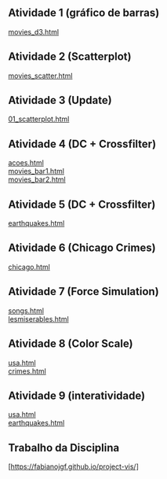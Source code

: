 ## Atividade 1 (gráfico de barras)
[movies_d3.html](d3_intro/movies_d3.html)<br>

## Atividade 2 (Scatterplot)
[movies_scatter.html](d3_scale/movies_scatter.html)<br>

## Atividade 3 (Update)
[01_scatterplot.html](d3_update/01_scatterplot.html)<br>

## Atividade 4 (DC + Crossfilter)
[acoes.html](d3_crossfilter/acoes.html)<br>
[movies_bar1.html](d3_crossfilter/movies_bar1.html)<br>
[movies_bar2.html](d3_crossfilter/movies_bar2.html)<br>

## Atividade 5 (DC + Crossfilter)
[earthquakes.html](d3_crossfilter_2/earthquakes.html)<br>

## Atividade 6 (Chicago Crimes)
[chicago.html](d3_chicago/chicago.html)<br>

## Atividade 7 (Force Simulation)
[songs.html](d3_networks_trees/songs.html)<br>
[lesmiserables.html](d3_networks_trees/lesmiserables.html)<br>

## Atividade 8 (Color Scale)
[usa.html](d3_color/usa.html)<br>
[crimes.html](d3_color/crimes.html)<br>

## Atividade 9 (interatividade)
[usa.html](d3_interactive/usa.html)<br>
[earthquakes.html](d3_interactive/earthquakes.html)<br>

## Trabalho da Disciplina
[https://fabianojgf.github.io/project-vis/]
